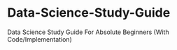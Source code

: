 # Data-Science-Study-Guide
Data Science Study Guide For Absolute Beginners (With Code/Implementation)
